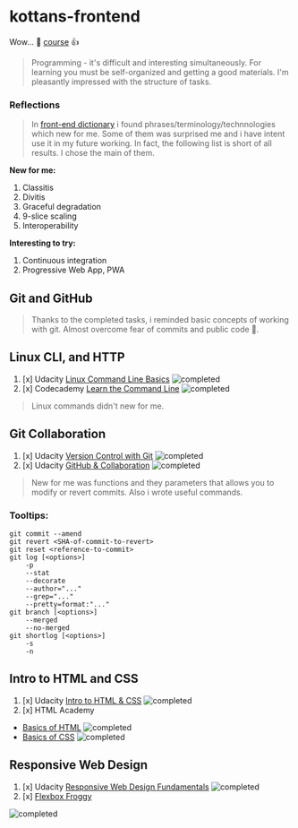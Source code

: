 # kottans-frontend
Wow... :feet: [course](https://github.com/kottans/frontend) :+1:
> Programming - it's difficult and interesting simultaneously. For learning you must be self-organized and getting a good materials. I'm pleasantly impressed with the structure of tasks.
### Reflections
> In [front-end dictionary](https://github.com/web-standards-ru/dictionary/blob/master/dictionary.md) i found phrases/terminology/technnologies which new for me. Some of them was surprised me and i have intent use it in my future working. In fact, the following list is short of all results. I chose the main of them.

**New for me:**
1. Classitis
2. Divitis
3. Graceful degradation
4. 9-slice scaling
5. Interoperability

**Interesting to try:**
1. Continuous integration
2. Progressive Web App, PWA

## Git and GitHub
> Thanks to the completed tasks, i reminded basic concepts of working with git. Almost overcome fear of commits and public code :grimacing:.
## Linux CLI, and HTTP
1. [x] Udacity [Linux Command Line Basics](https://www.udacity.com/course/linux-command-line-basics--ud595)
![completed](task_linux_cli/linux-command-line.png)
2. [x] Codecademy [Learn the Command Line](https://www.codecademy.com/learn/learn-the-command-line)
![completed](task_linux_cli/codecademy-command-line.png)
> Linux commands didn't new for me.
## Git Collaboration
1. [x] Udacity [Version Control with Git](https://classroom.udacity.com/courses/ud123/)
![completed](task_git_collaboration/version-control-with-git.png)
2. [x] Udacity [GitHub & Collaboration](https://classroom.udacity.com/courses/ud456)
![completed](task_git_collaboration/github-and-collaboration.png)
> New for me was functions and they parameters that allows you to modify or revert commits. Also i wrote useful commands.
### Tooltips:
```
git commit --amend
git revert <SHA-of-commit-to-revert>
git reset <reference-to-commit>
git log [<options>]
    -p
    --stat
    --decorate
    --author="..."
    --grep="..."
    --pretty=format:"..."
git branch [<options>]
    --merged
    --no-merged
git shortlog [<options>]
    -s
    -n
```
## Intro to HTML and CSS
1. [x] Udacity [Intro to HTML & CSS](https://www.udacity.com/course/intro-to-html-and-css--ud001)
![completed](task_git_html_css_intro/intro-to-html-css.png)
2. [x] HTML Academy

* [Basics of HTML](https://htmlacademy.ru/courses/4/)
![completed](task_git_html_css_intro/html.png)
* [Basics of CSS](https://htmlacademy.ru/courses/41)
![completed](task_git_html_css_intro/css.png)

## Responsive Web Design
1. [x] Udacity [Responsive Web Design Fundamentals](https://www.udacity.com/course/responsive-web-design-fundamentals--ud893)
![completed](task_responsive_web_design/udacity_responsive.png)
2. [x] [Flexbox Froggy](http://flexboxfroggy.com/)

![completed](task_responsive_web_design/flexbox-froggy.png)